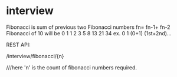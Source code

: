 # interview

Fibonacci is sum of previous two Fibonacci numbers fn= fn-1+ fn-2 
Fibonacci of 10 will be 0 1 1 2 3 5 8 13 21 34 ex. 0 1 (0+1) (1st+2nd)...

REST API:

/interview/fibonacci/{n}

 ///here 'n' is the count of fibonacci numbers required.
